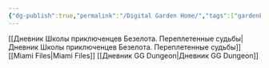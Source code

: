 ```yaml
---
{"dg-publish":true,"permalink":"/Digital Garden Home/","tags":["gardenEntry"]}
---
```


[[Дневник Школы приключенцев Безелота. Переплетенные судьбы\|Дневник Школы приключенцев Безелота. Переплетенные судьбы]]
[[Miami Files\|Miami Files]]
[[Дневник GG Dungeon\|Дневник GG Dungeon]]
